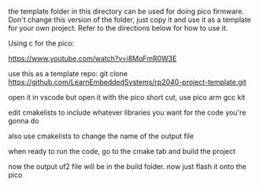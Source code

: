 the template folder in this directory can be used for doing pico firmware. 
Don't change this version of the folder, just copy it and use it as a template for your own project.
Refer to the directions below for how to use it.

Using c for the pico:

https://www.youtube.com/watch?v=i8MqFmR0W3E

use this as a template repo: git clone https://github.com/LearnEmbeddedSystems/rp2040-project-template.git

open it in vscode but open it with the pico short cut, use pico arm gcc kit

edit cmakelists to include whatever libraries you want for the code you're gonna do

also use cmakelists to change the name of the output file

when ready to run the code, go to the cmake tab and build the project

now the output uf2 file will be in the build folder. now just flash it onto the pico